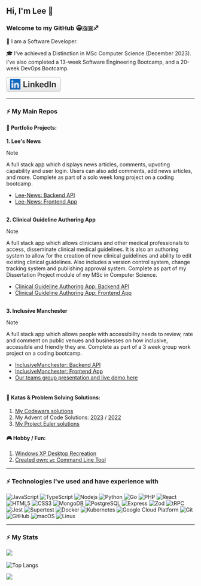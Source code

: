 <link href="style.css" rel="stylesheet"></link>

## Hi, I'm Lee 👋

### Welcome to my GitHub 😀🇬🇧♐️

🎯 I am a Software Developer.

🎓 I've achieved a Distinction in MSc Computer Science (December 2023). I've also completed a 13-week Software Engineering Bootcamp, and a 20-week DevOps Bootcamp.

<p align="left">
	<a href="https://www.linkedin.com/in/leekirkham/"><img src="imgs/linkedin.svg" alt="LinkedIn"></a>
</p>

---
### ⚡ My Main Repos

#### 💼 Portfolio Projects:

<strong> 1. Lee's News</strong>
<br />
> [!NOTE]  
> A full stack app which displays news articles, comments, upvoting capability and user login. Users can also add comments, add news articles, and more. Complete as part of a solo week long project on a coding bootcamp.

- <a href="https://github.com/leekli/nc-news-backend">Lee-News: Backend API</a><br />
- <a href="https://github.com/leekli/nc-news-frontend">Lee-News: Frontend App</a>
<br /><br />

<strong> 2. Clinical Guideline Authoring App</strong>
<br />

> [!NOTE]  
> A full stack app which allows clinicians and other medical professionals to access, disseminate clinical medical guidelines. It is also an authoring system to allow for the creation of new clinical guidelines and ability to edit existing clinical guidelines. Also includes a version control system, change tracking system and publishing approval system. Complete as part of my Dissertation Project module of my MSc in Computer Science.

- <a href="https://github.com/leekli/clinical-guideline-app-BE">Clinical Guideline Authoring App: Backend API</a><br />
- <a href="https://github.com/leekli/clinical-guideline-app-FE">Clinical Guideline Authoring App: Frontend App</a>
<br /><br />

<strong> 3. Inclusive Manchester</strong>
<br />

> [!NOTE]  
> A full stack app which allows people with accessibility needs to review, rate and comment on public venues and businesses on how inclusive, accessible and friendly they are. Complete as part of a 3 week group work project on a coding bootcamp.

- <a href="https://github.com/leekli/AccessApp-Backend">InclusiveManchester: Backend API</a><br />
- <a href="https://github.com/leekli/AccessApp-Frontend">InclusiveManchester: Frontend App</a><br />
- <a href="https://northcoders.com/projects/march-2022/inclusive-manchester">Our teams group presentation and live demo here</a>
<br /><br />

#### 🧠 Katas & Problem Solving Solutions:

1. [My Codewars solutions](https://github.com/leekli/codewars-my-solutions)
3. My Advent of Code Solutions: [2023](https://github.com/leekli/aoc2023) / [2022](https://github.com/leekli/aoc2022)
4. [My Project Euler solutions](https://github.com/leekli/project-euler)


#### 🎮 Hobby / Fun:

1. [Windows XP Desktop Recreation](https://github.com/leekli/windows-desktop-fun)
2. [Created own: `wc` Command Line Tool](https://github.com/leekli/wc-recreation)

---

### ⚡ Technologies I've used and have experience with

![JavaScript](https://img.shields.io/badge/-JavaScript-black?style=flat-square&logo=javascript)
![TypeScript](https://img.shields.io/badge/-TypeScript-black?style=flat-square&logo=typescript)
![Nodejs](https://img.shields.io/badge/-Nodejs-black?style=flat-square&logo=Node.js)
![Python](https://img.shields.io/badge/-Python-black?style=flat-square&logo=Python)
![Go](https://img.shields.io/badge/-Go-black?style=flat-square&logo=Go)
![PHP](https://img.shields.io/badge/-PHP-black?style=flat-square&logo=PHP)
![React](https://img.shields.io/badge/-React-black?style=flat-square&logo=react)
![HTML5](https://img.shields.io/badge/-HTML5-E34F26?style=flat-square&logo=html5&logoColor=white)
![CSS3](https://img.shields.io/badge/-CSS3-1572B6?style=flat-square&logo=css3)
![MongoDB](https://img.shields.io/badge/-MongoDB-black?style=flat-square&logo=mongodb)
![PostgreSQL](https://img.shields.io/badge/-PostgreSQL-black?style=flat-square&logo=postgresql)
![Express](https://img.shields.io/badge/-Express-black?style=flat-square&logo=express)
![Zod](https://img.shields.io/badge/-Zod-black?style=flat-square&logo=zod)
![tRPC](https://img.shields.io/badge/-tRPC-black?style=flat-square&logo=trpc)
![Jest](https://img.shields.io/badge/-Jest-black?style=flat-square&logo=jest)
![Supertest](https://img.shields.io/badge/-Supertest-black?style=flat-square&logo=supertest)
![Docker](https://img.shields.io/badge/-Docker-black?style=flat-square&logo=docker)
![Kubernetes](https://img.shields.io/badge/-Kubernetes-black?style=flat-square&logo=Kubernetes)
![Google Cloud Platform](https://img.shields.io/badge/-Google%20Cloud%20Platform-black?style=flat-square&logo=googlecloud)
![Git](https://img.shields.io/badge/-Git-black?style=flat-square&logo=git)
![GitHub](https://img.shields.io/badge/-GitHub-181717?style=flat-square&logo=github)
![macOS](https://img.shields.io/badge/-macOS-black?style=flat-square&logo=macos)
![Linux](https://img.shields.io/badge/-Linux-black?style=flat-square&logo=linux)

---
### ⚡ My Stats

<img src="https://github-readme-stats.vercel.app/api?username=leekli&show_icons=true&theme=algolia" width="400">

![Top Langs](https://github-readme-stats.vercel.app/api/top-langs/?username=leekli&hide=TeX&layout=compact)

<a href="https://www.codewars.com/users/leekli" target=”_blank”><img src="https://www.codewars.com/users/leekli/badges/large" /></a>
